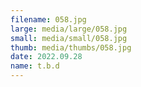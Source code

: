```yaml
---
filename: 058.jpg
large: media/large/058.jpg
small: media/small/058.jpg
thumb: media/thumbs/058.jpg
date: 2022.09.28
name: t.b.d
---
```

